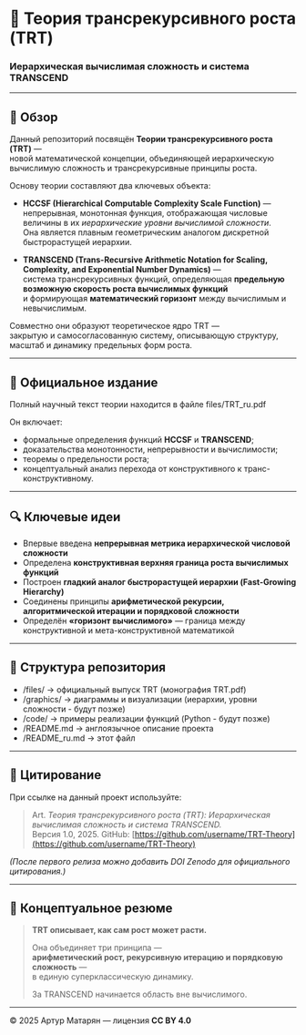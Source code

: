 # 🧠 Теория трансрекурсивного роста (TRT)

### **Иерархическая вычислимая сложность и система TRANSCEND**

---

## 📘 Обзор

Данный репозиторий посвящён **Теории трансрекурсивного роста (TRT)** —  
новой математической концепции, объединяющей иерархическую вычислимую сложность и трансрекурсивные принципы роста.

Основу теории составляют два ключевых объекта:

- **HCCSF (Hierarchical Computable Complexity Scale Function)** —  
  непрерывная, монотонная функция, отображающая числовые величины в их *иерархические уровни вычислимой сложности*.  
  Она является плавным геометрическим аналогом дискретной быстрорастущей иерархии.

- **TRANSCEND (Trans-Recursive Arithmetic Notation for Scaling, Complexity, and Exponential Number Dynamics)** —  
  система трансрекурсивных функций, определяющая **предельную возможную скорость роста вычислимых функций**  
  и формирующая **математический горизонт** между вычислимым и невычислимым.

Совместно они образуют теоретическое ядро TRT —  
закрытую и самосогласованную систему, описывающую структуру, масштаб и динамику предельных форм роста.

---

## 📄 Официальное издание

Полный научный текст теории находится в файле files/TRT_ru.pdf


Он включает:
- формальные определения функций **HCCSF** и **TRANSCEND**;  
- доказательства монотонности, непрерывности и вычислимости;  
- теоремы о предельности роста;  
- концептуальный анализ перехода от конструктивного к транс-конструктивному.

---

## 🔍 Ключевые идеи

- Впервые введена **непрерывная метрика иерархической числовой сложности**  
- Определена **конструктивная верхняя граница роста вычислимых функций**  
- Построен **гладкий аналог быстрорастущей иерархии (Fast-Growing Hierarchy)**  
- Соединены принципы **арифметической рекурсии, алгоритмической итерации и порядковой сложности**  
- Определён **«горизонт вычислимого»** — граница между конструктивной и мета-конструктивной математикой

---

## 🧩 Структура репозитория

- /files/ → официальный выпуск TRT (монография TRT.pdf)
- /graphics/ → диаграммы и визуализации (иерархии, уровни сложности - будут позже)
- /code/ → примеры реализации функций (Python - будут позже)
- /README.md → англоязычное описание проекта
- /README_ru.md → этот файл
---

## 🧮 Цитирование

При ссылке на данный проект используйте:

> Art. *Теория трансрекурсивного роста (TRT): Иерархическая вычислимая сложность и система TRANSCEND.*  
> Версия 1.0, 2025. GitHub: [https://github.com/username/TRT-Theory](https://github.com/username/TRT-Theory)

*(После первого релиза можно добавить DOI Zenodo для официального цитирования.)*

---

## 🌌 Концептуальное резюме

> **TRT описывает, как сам рост может расти.**  
>  
> Она объединяет три принципа —  
> **арифметический рост, рекурсивную итерацию и порядковую сложность** —  
> в единую суперклассическую динамику.  
>  
> За TRANSCEND начинается область вне вычислимого.

---

© 2025 Артур Матарян — лицензия **CC BY 4.0**
